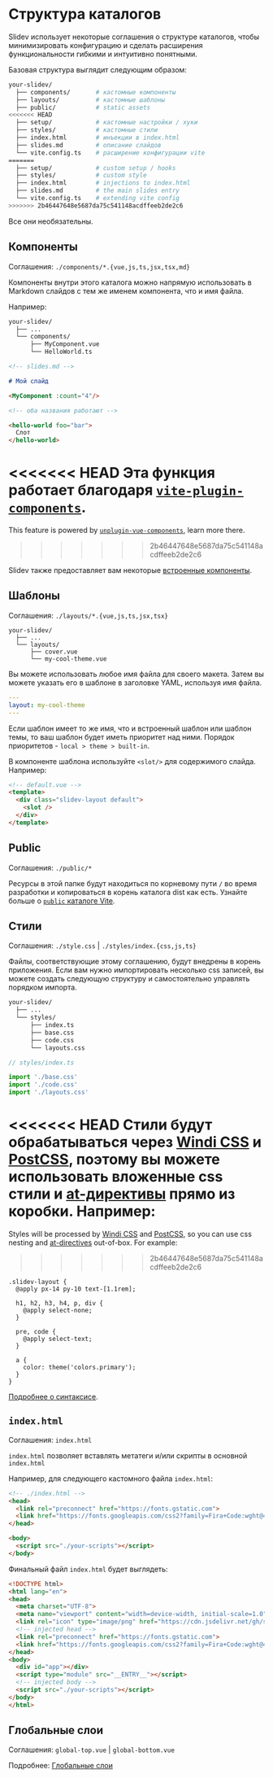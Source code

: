 # Структура каталогов

Slidev использует некоторые соглашения о структуре каталогов, чтобы минимизировать конфигурацию и сделать расширения функциональности гибкими и интуитивно понятными.

Базовая структура выглядит следующим образом:

```bash
your-slidev/
  ├── components/       # кастомные компоненты
  ├── layouts/          # кастомные шаблоны
  ├── public/           # static assets
<<<<<<< HEAD
  ├── setup/            # кастомные настройки / хуки
  ├── styles/           # кастомные стили
  ├── index.html        # инъекции в index.html
  ├── slides.md         # описание слайдов
  └── vite.config.ts    # расширение конфигурации vite
=======
  ├── setup/            # custom setup / hooks
  ├── styles/           # custom style
  ├── index.html        # injections to index.html
  ├── slides.md         # the main slides entry
  └── vite.config.ts    # extending vite config
>>>>>>> 2b46447648e5687da75c541148acdffeeb2de2c6
```

Все они необязательны.

## Компоненты

Соглашения: `./components/*.{vue,js,ts,jsx,tsx,md}`

Компоненты внутри этого каталога можно напрямую использовать в Markdown слайдов с тем же именем компонента, что и имя файла.

Например:

```bash
your-slidev/
  ├── ...
  └── components/
      ├── MyComponent.vue
      └── HelloWorld.ts
```

```md
<!-- slides.md -->

# Мой слайд

<MyComponent :count="4"/>

<!-- оба названия работают -->

<hello-world foo="bar">
  Слот
</hello-world>
```

<<<<<<< HEAD
Эта функция работает благодаря [`vite-plugin-components`](https://github.com/antfu/vite-plugin-components).
=======
This feature is powered by [`unplugin-vue-components`](https://github.com/antfu/unplugin-vue-components), learn more there.
>>>>>>> 2b46447648e5687da75c541148acdffeeb2de2c6

Slidev также предоставляет вам некоторые [встроенные компоненты](/builtin/components).

## Шаблоны

Соглашения: `./layouts/*.{vue,js,ts,jsx,tsx}`

```
your-slidev/
  ├── ...
  └── layouts/
      ├── cover.vue
      └── my-cool-theme.vue
```

Вы можете использовать любое имя файла для своего макета. Затем вы можете указать его в шаблоне в заголовке YAML, используя имя файла.

```yaml
---
layout: my-cool-theme
---
```

Если шаблон имеет то же имя, что и встроенный шаблон или шаблон темы, то ваш шаблон будет иметь приоритет над ними. Порядок приоритетов - `local > theme > built-in`.

В компоненте шаблона используйте `<slot/>` для содержимого слайда. Например:

```html
<!-- default.vue -->
<template>
  <div class="slidev-layout default">
    <slot />
  </div>
</template>
```

## Public

Соглашения: `./public/*`

Ресурсы в этой папке будут находиться по корневому пути `/` во время разработки и копироваться в корень каталога dist как есть. Узнайте больше о [`public` каталоге Vite](https://vitejs.dev/guide/assets.html#the-public-directory).

## Стили

Соглашения: `./style.css` | `./styles/index.{css,js,ts}`

Файлы, соответствующие этому соглашению, будут внедрены в корень приложения. Если вам нужно импортировать несколько css записей, вы можете создать следующую структуру и самостоятельно управлять порядком импорта.

```bash
your-slidev/
  ├── ...
  └── styles/
      ├── index.ts
      ├── base.css
      ├── code.css
      └── layouts.css
```

```ts
// styles/index.ts

import './base.css'
import './code.css'
import './layouts.css'
```

<<<<<<< HEAD
Стили будут обрабатываться через [Windi CSS](http://windicss.org/) и [PostCSS](https://postcss.org/), поэтому вы можете использовать вложенные css стили и [at-директивы](https://windicss.org/features/directives.html) прямо из коробки. Например:
=======
Styles will be processed by [Windi CSS](https://windicss.org/) and [PostCSS](https://postcss.org/), so you can use css nesting and [at-directives](https://windicss.org/features/directives.html) out-of-box. For example:
>>>>>>> 2b46447648e5687da75c541148acdffeeb2de2c6

```less
.slidev-layout {
  @apply px-14 py-10 text-[1.1rem];

  h1, h2, h3, h4, p, div {
    @apply select-none;
  }

  pre, code {
    @apply select-text;
  }

  a {
    color: theme('colors.primary');
  }
}
```

[Подробнее о синтаксисе](https://windicss.org/features/directives.html).

## `index.html`

Соглашения: `index.html`

`index.html` позволяет вставлять метатеги и/или скрипты в основной `index.html`

Например, для следующего кастомного файла `index.html`:

```html
<!-- ./index.html -->
<head>
  <link rel="preconnect" href="https://fonts.gstatic.com">
  <link href="https://fonts.googleapis.com/css2?family=Fira+Code:wght@400;600&family=Nunito+Sans:wght@200;400;600&display=swap" rel="stylesheet">
</head>

<body>
  <script src="./your-scripts"></script>
</body>
```

Финальный файл `index.html` будет выглядеть:

```html
<!DOCTYPE html>
<html lang="en">
<head>
  <meta charset="UTF-8">
  <meta name="viewport" content="width=device-width, initial-scale=1.0">
  <link rel="icon" type="image/png" href="https://cdn.jsdelivr.net/gh/slidevjs/slidev/assets/favicon.png">
  <!-- injected head -->
  <link rel="preconnect" href="https://fonts.gstatic.com">
  <link href="https://fonts.googleapis.com/css2?family=Fira+Code:wght@400;600&family=Nunito+Sans:wght@200;400;600&display=swap" rel="stylesheet">
</head>
<body>
  <div id="app"></div>
  <script type="module" src="__ENTRY__"></script>
  <!-- injected body -->
  <script src="./your-scripts"></script>
</body>
</html>
```

## Глобальные слои

Соглашения: `global-top.vue` | `global-bottom.vue`

Подробнее: [Глобальные слои](/custom/global-layers)


